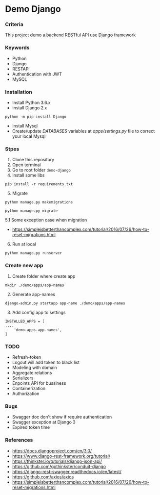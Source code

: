 # Demo Django

### Criteria
This project demo a backend RESTful API use Django framework

### Keywords
- Python
- Django
- RESTAPI
- Authentication with JWT
- MySQL

### Installation
- Install Python 3.6.x
- Install Django 2.x
```
python -m pip install Django
```
- Install Mysql
- Create/update *DATABASES* variables at *apps/settings.py* file to correct your local Mysql

### Stpes
1. Clone this repository
2. Open terminal
3. Go to root folder `demo-django`
4. Install some libs
```
pip install -r requirements.txt
```
5. Migrate
```
python manage.py makemigrations
```
```
python manage.py migrate
```
5.1 Some exception case when migration
- https://simpleisbetterthancomplex.com/tutorial/2016/07/26/how-to-reset-migrations.html

6. Run at local
```
python manage.py runserver
```

### Create new app
1. Create folder where create app
```
mkdir ./demo/apps/app-names
```
2. Generate app-names
```
django-admin.py startapp app-name ./demo/apps/app-names
```
3. Add config app to settings
```
INSTALLED_APPS = [
....
    'demo.apps.app-names',
]
```

### TODO
- Refresh-token
- Logout will add token to black list
- Modeling with domain
- Aggregate relations
- Serializers
- Enpoints API for bussiness
- Containerization
- Authorization

### Bugs
- Swagger doc don't show if require authentication
- Swagger exception at Django 3
- Expired token time

### References
- https://docs.djangoproject.com/en/3.0/
- https://www.django-rest-framework.org/tutorial/
- https://thinkster.io/tutorials/django-json-api/
- https://github.com/gothinkster/conduit-django
- https://django-rest-swagger.readthedocs.io/en/latest/
- https://github.com/axios/axios
- https://simpleisbetterthancomplex.com/tutorial/2016/07/26/how-to-reset-migrations.html
